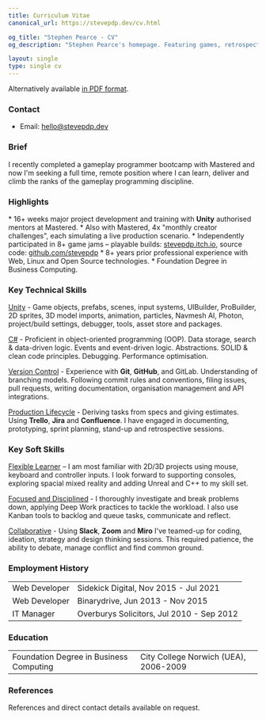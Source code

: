 ```yaml
---
title: Curriculum Vitae
canonical_url: https://stevepdp.dev/cv.html

og_title: "Stephen Pearce - CV"
og_description: "Stephen Pearce's homepage. Featuring games, retrospectives and blogs."

layout: single
type: single cv
---
```


Alternatively available <a href="/assets/doc/cv-public.pdf" target="_blank">in PDF format</a>.

<h3>Contact</h3>
<ul>
	<li>Email: <a href="mailto:hello@stevepdp.dev">hello@stevepdp.dev</a></li>
</ul>

<h3>Brief</h3>
I recently completed a gameplay programmer bootcamp with Mastered and now I&apos;m seeking a full time, remote position where I can learn, deliver and climb the ranks of the gameplay programming discipline.

<h3>Highlights</h3>
* 16+ weeks major project development and training with <strong>Unity</strong> authorised mentors at Mastered.
* Also with Mastered, 4x "monthly creator challenges", each simulating a live production scenario.
* Independently participated in 8+ game jams – playable builds: <a href="https://stevepdp.itch.io" rel="me nofollow noopener noreferrer" target="_blank">stevepdp.itch.io</a>, source code: <a href="https://github.com/stevepdp" rel="me nofollow noopener noreferrer" target="_blank">github.com/stevepdp</a>
* 8+ years prior professional experience with Web, Linux and Open Source technologies.
* Foundation Degree in Business Computing.

<h3>Key Technical Skills</h3>
<u>Unity</u> - Game objects, prefabs, scenes, input systems, UIBuilder, ProBuilder, 2D sprites, 3D model imports, animation, particles, Navmesh AI, Photon, project/build settings, debugger, tools, asset store and packages.

<u>C#</u> - Proficient in object-oriented programming (OOP). Data storage, search & data-driven logic. Events and event-driven logic. Abstractions. SOLID & clean code principles. Debugging. Performance optimisation.

<u>Version Control</u> - Experience with <strong>Git</strong>, <strong>GitHub</strong>, and GitLab. Understanding of branching models. Following commit rules and conventions, filing issues, pull requests, writing documentation, organisation management and API integrations.

<u>Production Lifecycle</u> - Deriving tasks from specs and giving estimates. Using <strong>Trello</strong>, <strong>Jira</strong> and <strong>Confluence</strong>. I have engaged in documenting, prototyping, sprint planning, stand-up and retrospective sessions.


<h3>Key Soft Skills</h3>

<u>Flexible Learner</u> – I am most familiar with 2D/3D projects using mouse, keyboard and controller inputs. I look forward to supporting consoles, exploring spacial mixed reality and adding Unreal and C++ to my skill set.

<u>Focused and Disciplined</u> - I thoroughly investigate and break problems down, applying Deep Work practices to tackle the workload. I also use Kanban tools to backlog and queue tasks, communicate and reflect.

<u>Collaborative</u> - Using <strong>Slack</strong>, <strong>Zoom</strong> and <strong>Miro</strong> I&apos;ve teamed-up for coding, ideation, strategy and design thinking sessions. This required patience, the ability to debate, manage conflict and find common ground.


<h3>Employment History</h3>
<table class="records">
	<tbody>
		<tr>
			<td>Web Developer</td>
			<td>Sidekick Digital, Nov 2015 - Jul 2021</td>
		</tr>
		<tr>
			<td>Web Developer</td>
			<td>Binarydrive, Jun 2013 - Nov 2015</td>
		</tr>
		<tr>
			<td>IT Manager</td>
			<td>Overburys Solicitors, Jul 2010 - Sep 2012</td>
		</tr>
	</tbody>
</table>


<h3>Education</h3>
<table class="records">
	<tbody>
		<tr>
			<td>Foundation Degree in Business Computing</td>
			<td>City College Norwich (UEA),  2006-2009</td>
		</tr>
	</tbody>
</table>


<h3>References</h3>
References and direct contact details available on request.